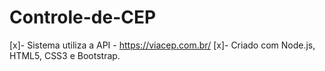 # Controle-de-CEP

[x]- Sistema utiliza a API - https://viacep.com.br/
[x]- Criado com Node.js, HTML5, CSS3 e Bootstrap.
